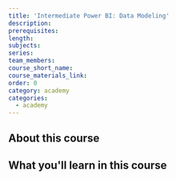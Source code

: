 ```yaml
---
title: 'Intermediate Power BI: Data Modeling'
description:
prerequisites:
length:
subjects:
series:
team_members:
course_short_name:
course_materials_link:
order: 0
category: academy
categories:
  - academy
---
```

## About this course

## What you'll learn in this course